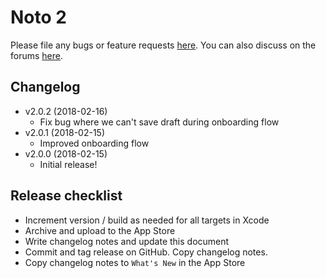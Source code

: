 # Noto 2

Please file any bugs or feature requests [here](https://github.com/noto-app/org/issues). You can also discuss on the forums [here](https://groups.google.com/forum/#!forum/noto-app).

## Changelog
- v2.0.2 (2018-02-16)
  - Fix bug where we can't save draft during onboarding flow
- v2.0.1 (2018-02-15)
  - Improved onboarding flow
- v2.0.0 (2018-02-15)
  - Initial release!

## Release checklist
- Increment version / build as needed for all targets in Xcode
- Archive and upload to the App Store
- Write changelog notes and update this document
- Commit and tag release on GitHub. Copy changelog notes.
- Copy changelog notes to ```What's New``` in the App Store
